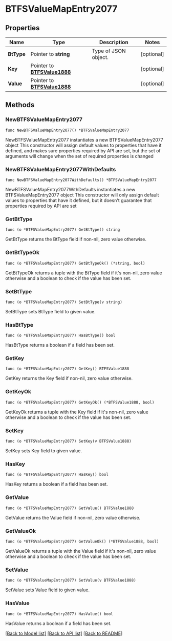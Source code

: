 # BTFSValueMapEntry2077

## Properties

Name | Type | Description | Notes
------------ | ------------- | ------------- | -------------
**BtType** | Pointer to **string** | Type of JSON object. | [optional] 
**Key** | Pointer to [**BTFSValue1888**](BTFSValue1888.md) |  | [optional] 
**Value** | Pointer to [**BTFSValue1888**](BTFSValue1888.md) |  | [optional] 

## Methods

### NewBTFSValueMapEntry2077

`func NewBTFSValueMapEntry2077() *BTFSValueMapEntry2077`

NewBTFSValueMapEntry2077 instantiates a new BTFSValueMapEntry2077 object
This constructor will assign default values to properties that have it defined,
and makes sure properties required by API are set, but the set of arguments
will change when the set of required properties is changed

### NewBTFSValueMapEntry2077WithDefaults

`func NewBTFSValueMapEntry2077WithDefaults() *BTFSValueMapEntry2077`

NewBTFSValueMapEntry2077WithDefaults instantiates a new BTFSValueMapEntry2077 object
This constructor will only assign default values to properties that have it defined,
but it doesn't guarantee that properties required by API are set

### GetBtType

`func (o *BTFSValueMapEntry2077) GetBtType() string`

GetBtType returns the BtType field if non-nil, zero value otherwise.

### GetBtTypeOk

`func (o *BTFSValueMapEntry2077) GetBtTypeOk() (*string, bool)`

GetBtTypeOk returns a tuple with the BtType field if it's non-nil, zero value otherwise
and a boolean to check if the value has been set.

### SetBtType

`func (o *BTFSValueMapEntry2077) SetBtType(v string)`

SetBtType sets BtType field to given value.

### HasBtType

`func (o *BTFSValueMapEntry2077) HasBtType() bool`

HasBtType returns a boolean if a field has been set.

### GetKey

`func (o *BTFSValueMapEntry2077) GetKey() BTFSValue1888`

GetKey returns the Key field if non-nil, zero value otherwise.

### GetKeyOk

`func (o *BTFSValueMapEntry2077) GetKeyOk() (*BTFSValue1888, bool)`

GetKeyOk returns a tuple with the Key field if it's non-nil, zero value otherwise
and a boolean to check if the value has been set.

### SetKey

`func (o *BTFSValueMapEntry2077) SetKey(v BTFSValue1888)`

SetKey sets Key field to given value.

### HasKey

`func (o *BTFSValueMapEntry2077) HasKey() bool`

HasKey returns a boolean if a field has been set.

### GetValue

`func (o *BTFSValueMapEntry2077) GetValue() BTFSValue1888`

GetValue returns the Value field if non-nil, zero value otherwise.

### GetValueOk

`func (o *BTFSValueMapEntry2077) GetValueOk() (*BTFSValue1888, bool)`

GetValueOk returns a tuple with the Value field if it's non-nil, zero value otherwise
and a boolean to check if the value has been set.

### SetValue

`func (o *BTFSValueMapEntry2077) SetValue(v BTFSValue1888)`

SetValue sets Value field to given value.

### HasValue

`func (o *BTFSValueMapEntry2077) HasValue() bool`

HasValue returns a boolean if a field has been set.


[[Back to Model list]](../README.md#documentation-for-models) [[Back to API list]](../README.md#documentation-for-api-endpoints) [[Back to README]](../README.md)


